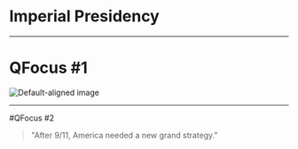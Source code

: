 # Imperial Presidency

---

# QFocus #1

![Default-aligned image](http://images.csmonitor.com/csm/2014/01/obamawebcover.jpg?alias=standard_600x400)

---

#QFocus #2

> "After 9/11, America needed a new grand strategy."
